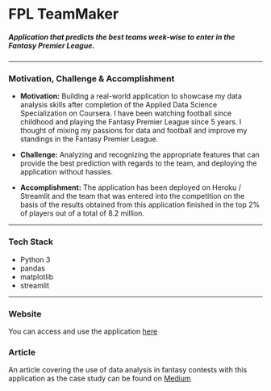 # FPL TeamMaker
<h5> Application that predicts the best teams week-wise to enter in the Fantasy Premier League. </h5>

-----------------------------------------
### Motivation, Challenge & Accomplishment

* **Motivation:** Building a real-world application to showcase my data analysis skills after completion of the Applied Data Science Specialization on Coursera. I have
been watching football since childhood and playing the Fantasy Premier League since 5 years. I thought of mixing my passions for data and football and improve my
standings in the Fantasy Premier League.

* **Challenge:** Analyzing and recognizing the appropriate features that can provide the best prediction with regards to the team, and deploying the application without
hassles.

* **Accomplishment:** The application has been deployed on Heroku / Streamlit and the team that was entered into the competition on the basis of the results obtained from this application finished in the top 2% of players out of a total of 8.2 million.

***

### Tech Stack

* Python 3
* pandas
* matplotlib
* streamlit

***

### Website 

You can access and use the application [here](https://kunjmehta-fpl-teammaker-heroku-app-202223-ohxmbz.streamlit.app/)

### Article 
An article covering the use of data analysis in fantasy contests with this application as the case study can be found on [Medium](https://towardsdatascience.com/fantasy-premier-league-x-data-analysis-being-among-the-top-2-98a714a1d170?gi=dba0497b9cd)
